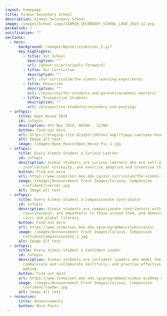 ```yaml
---
layout: homepage
title: Xinmin Secondary School
description: Xinmin Secondary School
image: /images/School Logo/XINMIN_SECONDARY_SCHOOL_LOGO_2025_v2.png
permalink: /
notification: ""
sections:
  - hero:
      background: /images/Banner/xinminsec_5.gif
      key_highlights:
        - title: Our School
          description: ""
          url: /about-us/principals-foreword/
        - title: Our Curriculum
          description: ""
          url: /our-curriculum/the-xinmin-learning-experience/
        - title: Resources
          description: ""
          url: /resources/for-students-and-parents/academic-matters/
        - title: Prospective Students
          description: ""
          url: /prospective-students/secondary-one-posting/
  - infopic:
      title: Open House 2024
      id: infopic
      description: 9th Nov 2024, 0830H - 1230H
      button: Find out more
      url: https://staging-lite.d2yq52rjo0ldv3.amplifyapp.com/open-house-2024/
      alt: Image alt text
      image: /images/Open_House/Open_House_Pic_1.jpg
  - infopic:
      title: Every Xinmin Student a Curious Learner
      id: infopic
      description: Xinmin students are curious learners who are self-directed, possess
        intellectual curiosity, and exercise adaptive and inventive thinking.
      button: Find out more
      url: https://www.xinminsec.moe.edu.sg/our-curriculum/the-xinmin-learning-experience/
      image: /images/Announcement Front Images/Curious, Compassion
        Confident/learner.jpg
      alt: Image alt text
  - infopic:
      title: Every Xinmin Student a Compassionate Contributor
      id: infopic
      description: Xinmin students are compassionate contributors with strong civic
        consciousness, are empathetic to those around them, and demonstrate
        civic and global literacy.
      button: Find out more
      url: https://www.xinminsec.moe.edu.sg/programmes/xinmincares/
      image: /images/Announcement Front Images/Curious, Compassion
        Confident/ompassionate2_1.jpg
      alt: Image alt text
  - infopic:
      title: Every Xinmin Student a Confident Leader
      id: infopic
      description: Xinmin students are confident leaders who model the way,
        communicate and collaborate skillfully, and practise effective decision
        making.
      button: Find out more
      url: https://www.xinminsec.moe.edu.sg/programmes/xinmin-academy-of-leaders/
      image: /images/Announcement Front Images/Curious, Compassion
        Confident/leader.jpg
      alt: Image alt text
  - resources:
      title: Announcements
      button: More Posts
---
```

